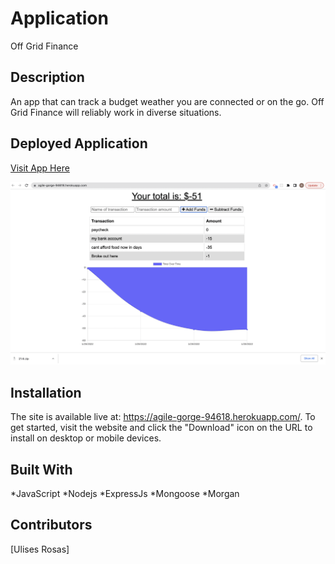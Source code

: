  # Application
Off Grid Finance


## **Description**
An app that can track a budget weather you are connected or on the go. Off Grid Finance will reliably work in diverse situations.

## Deployed Application
[Visit App Here](./public/assets/images/App-Screen-Shot.png)

![APP](./public/assets/images/App-Screen-Shot.png)

## **Installation**

The site is available live at: https://agile-gorge-94618.herokuapp.com/. To get started, visit the website and click the "Download" icon on the URL to install on desktop or mobile devices. 

## Built With
*JavaScript *Nodejs *ExpressJs 
*Mongoose *Morgan

## **Contributors** 
[Ulises Rosas]
